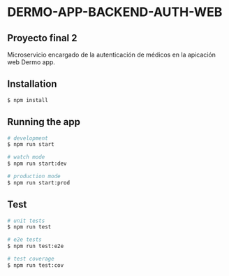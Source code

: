 # DERMO-APP-BACKEND-AUTH-WEB

## Proyecto final 2

Microservicio encargado de la autenticación de médicos en la apicación web Dermo app.

## Installation

```bash
$ npm install
```

## Running the app

```bash
# development
$ npm run start

# watch mode
$ npm run start:dev

# production mode
$ npm run start:prod
```

## Test

```bash
# unit tests
$ npm run test

# e2e tests
$ npm run test:e2e

# test coverage
$ npm run test:cov
```
